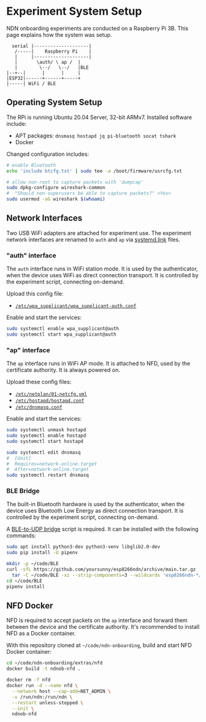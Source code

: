 # Experiment System Setup

NDN onboarding experiments are conducted on a Raspberry Pi 3B.
This page explains how the system was setup.

```text
  serial |--------------------|
   /-----|    Raspberry Pi    |
   |     |--------------------|
   |       \auth/ \ ap /  |
   |        \--/   \--/   |BLE
|--+--|      |      |     |
|ESP32|------+------+-----+
|-----| WiFi / BLE
```

## Operating System Setup

The RPi is running Ubuntu 20.04 Server, 32-bit ARMv7.
Installed software include:

* APT packages: `dnsmasq hostapd jq pi-bluetooth socat tshark`
* Docker

Changed configuration includes:

```bash
# enable Bluetooth
echo 'include btcfg.txt' | sudo tee -a /boot/firmware/usrcfg.txt

# allow non-root to capture packets with 'dumpcap'
sudo dpkg-configure wireshark-common
#  "Should non-superusers be able to capture packets?" <Yes>
sudo usermod -aG wireshark $(whoami)
```

## Network Interfaces

Two USB WiFi adapters are attached for experiment use.
The experiment network interfaces are renamed to `auth` and `ap` via [systemd.link](https://www.freedesktop.org/software/systemd/man/systemd.link.html) files.

### "auth" interface

The `auth` interface runs in WiFi station mode.
It is used by the authenticator, when the device uses WiFi as direct connection transport.
It is controlled by the experiment script, connecting on-demand.

Upload this config file:

* [`/etc/wpa_supplicant/wpa_supplicant-auth.conf`](wpa_supplicant-auth.conf)

Enable and start the services:

```bash
sudo systemctl enable wpa_supplicant@auth
sudo systemctl start wpa_supplicant@auth
```

### "ap" interface

The `ap` interface runs in WiFi AP mode.
It is attached to NFD, used by the certificate authority.
It is always powered on.

Upload these config files:

* [`/etc/netplan/01-netcfg.yml`](netplan.yml)
* [`/etc/hostapd/hostapd.conf`](hostapd.conf)
* [`/etc/dnsmasq.conf`](dnsmasq.conf)

Enable and start the services:

```bash
sudo systemctl unmask hostapd
sudo systemctl enable hostapd
sudo systemctl start hostapd

sudo systemctl edit dnsmasq
#  [Unit]
#  Requires=network-online.target
#  After=network-online.target
sudo systemctl restart dnsmasq
```

### BLE Bridge

The built-in Bluetooth hardware is used by the authenticator, when the device uses Bluetooth Low Energy as direct connection transport.
It is controlled by the experiment script, connecting on-demand.

A [BLE-to-UDP bridge](https://github.com/yoursunny/esp8266ndn/tree/main/extras/BLE) script is required.
It can be installed with the following commands:

```bash
sudo apt install python3-dev python3-venv libglib2.0-dev
sudo pip install -U pipenv

mkdir -p ~/code/BLE
curl -sfL https://github.com/yoursunny/esp8266ndn/archive/main.tar.gz |\
  tar -C ~/code/BLE -xz --strip-components=3 --wildcards 'esp8266ndn-*/extras/BLE'
cd ~/code/BLE
pipenv install
```

## NFD Docker

NFD is required to accept packets on the `ap` interface and forward them between the device and the certificate authority.
It's recommended to install NFD as a Docker container.

With this repository cloned at `~/code/ndn-onboarding`, build and start NFD Docker container:

```bash
cd ~/code/ndn-onboarding/extras/nfd
docker build -t ndnob-nfd .

docker rm -f nfd
docker run -d --name nfd \
  --network host --cap-add=NET_ADMIN \
  -v /run/ndn:/run/ndn \
  --restart unless-stopped \
  --init \
  ndnob-nfd
```
